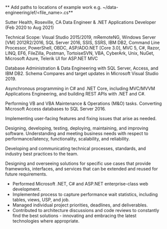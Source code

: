 ** Add paths to locations of example work e.g. ~/data-engineering/ef/<file_name>.cs**

Sutter Health, Roseville, CA
Data Engineer & .NET Applications Developer (Feb 2020 to Aug 2021)

Technical Scope: 
Visual Studio 2015/2019, mRemoteNG, Windows Server [VM] 2012R2/2016, SQL Server 2016, SSIS, SSRS, IBM DB2, Command Line Processor, PowerShell, OBDC, ASP/ADO.NET [Core 3.0], MVC 5, C#, Razor, LINQ, EF6, FileZilla, Postman, TortoiseSVN, VBA, CyberArk, Unix, NuGet, Microsoft Azure, Telerik UI for ASP.NET MVC

Database Administration & Data Engineering with SQL Server, Access, and IBM DB2. Schema Compares and target updates in Microsoft Visual Studio 2019. 

Asynchronous programming in C# and .NET Core, including MVC/MVVM Applications Engineering, and building REST APIs with .NET and C#. 

Performing VB and VBA Maintenance & Operations (M&O) tasks. Converting Microsoft Access databases to SQL Server 2016. 

Implementing user-facing features and fixing issues that arise as needed. 

Designing, developing, testing, deploying, maintaining, and improving software. Understanding and meeting business needs with respect to performance/latency, functionality, scalability, and reliability. 

Developing and communicating technical processes, standards, and industry best practices to the team. 

Designing and overseeing solutions for specific use cases that provide frameworks, interfaces, and services that can be extended and reused for future requirements.

- Performed Microsoft .NET, C# and ASP.NET enterprise-class web development.
- Implemented process to capture performance wait statistics, including tables, views, USP, and job.
- Managed individual project priorities, deadlines, and deliverables.
- Contributed to architecture discussions and code reviews to constantly find the best solutions - innovating and embracing the latest technologies where appropriate.
